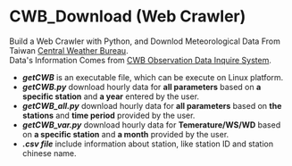 # CWB_Download (Web Crawler)
Build a Web Crawler with Python, and Downlod Meteorological Data From Taiwan [Central Weather Bureau](https://www.cwb.gov.tw/V8/C/).  
Data's Information Comes from [CWB Observation Data Inquire System](https://e-service.cwb.gov.tw/HistoryDataQuery/index.jsp).
- ***getCWB***  is an executable file, which can be execute on Linux platform.
- ***getCWB.py***  download hourly data for **all parameters** based on **a specific station** and **a year** entered by the user. 
- ***getCWB_all.py***  download hourly data for **all parameters** based on **the stations** and **time period** provided by the user. 
- ***getCWB_var.py***  download hourly data for **Temerature/WS/WD** based on **a specific station** and **a month** provided by the user.
- ***.csv file***  include information about station, like station ID and station chinese name.
